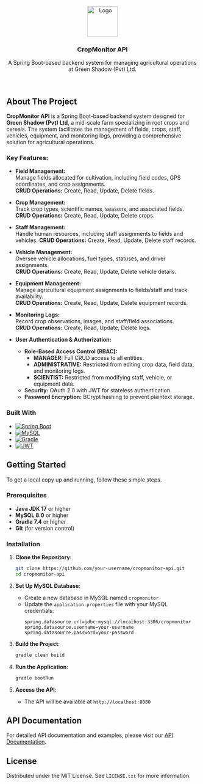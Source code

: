 
<div align="center">
  <a href="https://github.com/charakamihiranga/cropmonitor-api">
   <img src="https://github.com/user-attachments/assets/733feffd-fbfb-4efe-9de3-03cff55e6e7f" alt="Logo" width="80" height="80">
  </a>
  <h3>CropMonitor API</h3>
  <p>
    A Spring Boot-based backend system for managing agricultural operations at Green Shadow (Pvt) Ltd.
    <br />
    <br />
    <br />
    
  </p>
</div>


## About The Project

**CropMonitor API** is a Spring Boot-based backend system designed for **Green Shadow (Pvt) Ltd**, a mid-scale farm specializing in root crops and cereals. The system facilitates the management of fields, crops, staff, vehicles, equipment, and monitoring logs, providing a comprehensive solution for agricultural operations.

### Key Features:

- **Field Management:**  
  Manage fields allocated for cultivation, including field codes, GPS coordinates, and crop assignments.  
  **CRUD Operations:** Create, Read, Update, Delete fields.  

- **Crop Management:**  
  Track crop types, scientific names, seasons, and associated fields.  
  **CRUD Operations:** Create, Read, Update, Delete crops.  

- **Staff Management:**  
  Handle human resources, including staff assignments to fields and vehicles.
  **CRUD Operations:** Create, Read, Update, Delete staff records.  

- **Vehicle Management:**  
  Oversee vehicle allocations, fuel types, statuses, and driver assignments.  
  **CRUD Operations:** Create, Read, Update, Delete vehicle details.  

- **Equipment Management:**  
  Manage agricultural equipment assignments to fields/staff and track availability.  
  **CRUD Operations:** Create, Read, Update, Delete equipment records.  

- **Monitoring Logs:**  
  Record crop observations, images, and staff/field associations.  
  **CRUD Operations:** Create, Read, Update, Delete logs.  

- **User Authentication & Authorization:**  
  - **Role-Based Access Control (RBAC):**  
    - **MANAGER:** Full CRUD access to all entities.  
    - **ADMINISTRATIVE:** Restricted from editing crop data, field data, and monitoring logs.  
    - **SCIENTIST:** Restricted from modifying staff, vehicle, or equipment data.  
  - **Security:** OAuth 2.0 with JWT for stateless authentication.  
  - **Password Encryption:** BCrypt hashing to prevent plaintext storage.  

### Built With
- [![Spring Boot][Spring.io]][Spring-url]
- [![MySQL][MySQL.com]][MySQL-url]
- [![Gradle][Gradle.org]][Gradle-url]
- [![JWT][JWT.io]][JWT-url]

## Getting Started

To get a local copy up and running, follow these simple steps.

### Prerequisites
- **Java JDK 17** or higher
- **MySQL 8.0** or higher
- **Gradle 7.4** or higher
- **Git** (for version control)

### Installation

1. **Clone the Repository**:
   ```bash
   git clone https://github.com/your-username/cropmonitor-api.git
   cd cropmonitor-api
   ```

2. **Set Up MySQL Database**:
   - Create a new database in MySQL named `cropmonitor`
   - Update the `application.properties` file with your MySQL credentials:
     ```properties
     spring.datasource.url=jdbc:mysql://localhost:3306/cropmonitor
     spring.datasource.username=your-username
     spring.datasource.password=your-password
     ```

3. **Build the Project**:
   ```bash
   gradle clean build
   ```

4. **Run the Application**:
   ```bash
   gradle bootRun
   ```

5. **Access the API**:
   - The API will be available at `http://localhost:8080`


## API Documentation

For detailed API documentation and examples, please visit our [API Documentation](https://documenter.getpostman.com/view/35384500/2sAYX3r3zz).

## License

Distributed under the MIT License. See `LICENSE.txt` for more information.

<!-- MARKDOWN LINKS & IMAGES -->
[product-screenshot]: images/screenshot.png
[Spring.io]: https://img.shields.io/badge/Spring_Boot-F2F4F9?style=for-the-badge&logo=spring-boot
[Spring-url]: https://spring.io/
[MySQL.com]: https://img.shields.io/badge/MySQL-005C84?style=for-the-badge&logo=mysql&logoColor=white
[MySQL-url]: https://www.mysql.com/
[Gradle.org]: https://img.shields.io/badge/Gradle-02303A.svg?style=for-the-badge&logo=Gradle&logoColor=white
[Gradle-url]: https://gradle.org/
[JWT.io]: https://img.shields.io/badge/JWT-black?style=for-the-badge&logo=JSON%20web%20tokens
[JWT-url]: https://jwt.io/
